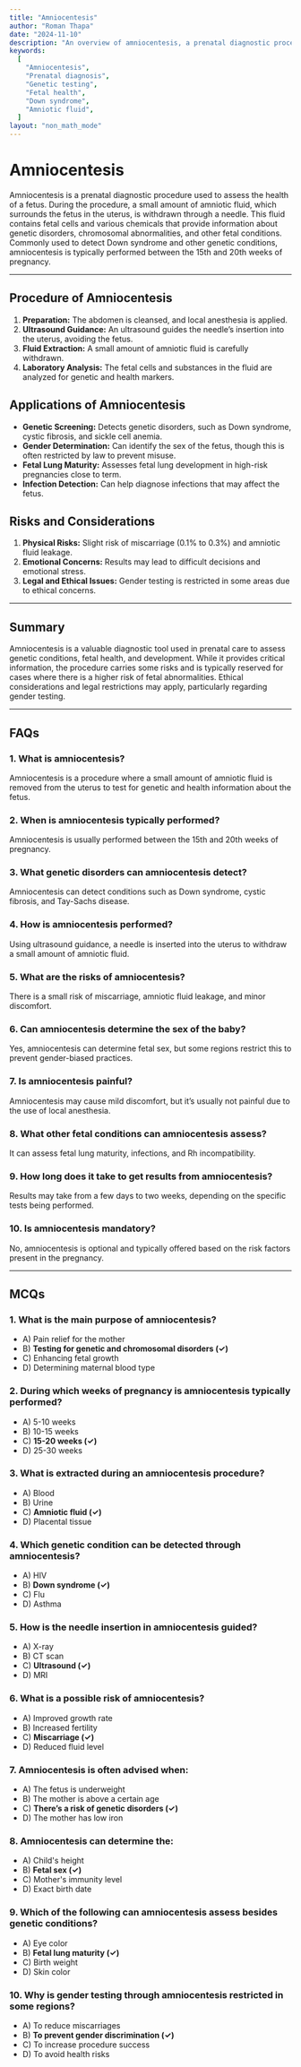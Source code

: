```yaml
---
title: "Amniocentesis"
author: "Roman Thapa"
date: "2024-11-10"
description: "An overview of amniocentesis, a prenatal diagnostic procedure for detecting genetic disorders and fetal health conditions."
keywords:
  [
    "Amniocentesis",
    "Prenatal diagnosis",
    "Genetic testing",
    "Fetal health",
    "Down syndrome",
    "Amniotic fluid",
  ]
layout: "non_math_mode"
---
```


# Amniocentesis

Amniocentesis is a prenatal diagnostic procedure used to assess the health of a fetus. During the procedure, a small amount of amniotic fluid, which surrounds the fetus in the uterus, is withdrawn through a needle. This fluid contains fetal cells and various chemicals that provide information about genetic disorders, chromosomal abnormalities, and other fetal conditions. Commonly used to detect Down syndrome and other genetic conditions, amniocentesis is typically performed between the 15th and 20th weeks of pregnancy.

---

## Procedure of Amniocentesis

1. **Preparation:** The abdomen is cleansed, and local anesthesia is applied.
2. **Ultrasound Guidance:** An ultrasound guides the needle’s insertion into the uterus, avoiding the fetus.
3. **Fluid Extraction:** A small amount of amniotic fluid is carefully withdrawn.
4. **Laboratory Analysis:** The fetal cells and substances in the fluid are analyzed for genetic and health markers.

## Applications of Amniocentesis

- **Genetic Screening:** Detects genetic disorders, such as Down syndrome, cystic fibrosis, and sickle cell anemia.
- **Gender Determination:** Can identify the sex of the fetus, though this is often restricted by law to prevent misuse.
- **Fetal Lung Maturity:** Assesses fetal lung development in high-risk pregnancies close to term.
- **Infection Detection:** Can help diagnose infections that may affect the fetus.

## Risks and Considerations

1. **Physical Risks:** Slight risk of miscarriage (0.1% to 0.3%) and amniotic fluid leakage.
2. **Emotional Concerns:** Results may lead to difficult decisions and emotional stress.
3. **Legal and Ethical Issues:** Gender testing is restricted in some areas due to ethical concerns.

---

## Summary

Amniocentesis is a valuable diagnostic tool used in prenatal care to assess genetic conditions, fetal health, and development. While it provides critical information, the procedure carries some risks and is typically reserved for cases where there is a higher risk of fetal abnormalities. Ethical considerations and legal restrictions may apply, particularly regarding gender testing.

---

## FAQs

### 1. What is amniocentesis?

Amniocentesis is a procedure where a small amount of amniotic fluid is removed from the uterus to test for genetic and health information about the fetus.

### 2. When is amniocentesis typically performed?

Amniocentesis is usually performed between the 15th and 20th weeks of pregnancy.

### 3. What genetic disorders can amniocentesis detect?

Amniocentesis can detect conditions such as Down syndrome, cystic fibrosis, and Tay-Sachs disease.

### 4. How is amniocentesis performed?

Using ultrasound guidance, a needle is inserted into the uterus to withdraw a small amount of amniotic fluid.

### 5. What are the risks of amniocentesis?

There is a small risk of miscarriage, amniotic fluid leakage, and minor discomfort.

### 6. Can amniocentesis determine the sex of the baby?

Yes, amniocentesis can determine fetal sex, but some regions restrict this to prevent gender-biased practices.

### 7. Is amniocentesis painful?

Amniocentesis may cause mild discomfort, but it’s usually not painful due to the use of local anesthesia.

### 8. What other fetal conditions can amniocentesis assess?

It can assess fetal lung maturity, infections, and Rh incompatibility.

### 9. How long does it take to get results from amniocentesis?

Results may take from a few days to two weeks, depending on the specific tests being performed.

### 10. Is amniocentesis mandatory?

No, amniocentesis is optional and typically offered based on the risk factors present in the pregnancy.

---

## MCQs

### 1. What is the main purpose of amniocentesis?

- A) Pain relief for the mother
- B) **Testing for genetic and chromosomal disorders (✓)**
- C) Enhancing fetal growth
- D) Determining maternal blood type

### 2. During which weeks of pregnancy is amniocentesis typically performed?

- A) 5-10 weeks
- B) 10-15 weeks
- C) **15-20 weeks (✓)**
- D) 25-30 weeks

### 3. What is extracted during an amniocentesis procedure?

- A) Blood
- B) Urine
- C) **Amniotic fluid (✓)**
- D) Placental tissue

### 4. Which genetic condition can be detected through amniocentesis?

- A) HIV
- B) **Down syndrome (✓)**
- C) Flu
- D) Asthma

### 5. How is the needle insertion in amniocentesis guided?

- A) X-ray
- B) CT scan
- C) **Ultrasound (✓)**
- D) MRI

### 6. What is a possible risk of amniocentesis?

- A) Improved growth rate
- B) Increased fertility
- C) **Miscarriage (✓)**
- D) Reduced fluid level

### 7. Amniocentesis is often advised when:

- A) The fetus is underweight
- B) The mother is above a certain age
- C) **There’s a risk of genetic disorders (✓)**
- D) The mother has low iron

### 8. Amniocentesis can determine the:

- A) Child's height
- B) **Fetal sex (✓)**
- C) Mother's immunity level
- D) Exact birth date

### 9. Which of the following can amniocentesis assess besides genetic conditions?

- A) Eye color
- B) **Fetal lung maturity (✓)**
- C) Birth weight
- D) Skin color

### 10. Why is gender testing through amniocentesis restricted in some regions?

- A) To reduce miscarriages
- B) **To prevent gender discrimination (✓)**
- C) To increase procedure success
- D) To avoid health risks
